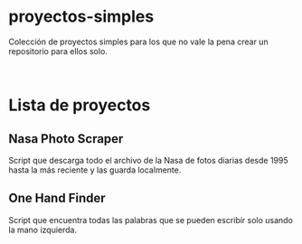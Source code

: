 # proyectos-simples
Colección de proyectos simples para los que no vale la pena crear un repositorio para ellos solo.

<br>

# Lista de proyectos

## Nasa Photo Scraper
Script que descarga todo el archivo de la Nasa de fotos diarias desde 1995 hasta la más reciente y las guarda localmente.

## One Hand Finder
Script que encuentra todas las palabras que se pueden escribir solo usando la mano izquierda.